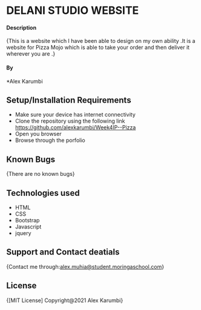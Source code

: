 # DELANI STUDIO WEBSITE
#### Description
{This is a website which I have been able to design on my own ability .It is a website for Pizza Mojo which is able to take your order and then deliver it wherever you are .}
#### By 
*Alex Karumbi
## Setup/Installation Requirements
* Make sure your device has internet connectivity 
* Clone the repository using the following link https://github.com/alexkarumbi/Week4IP--Pizza
* Open you browser 
* Browse through the porfolio
## Known Bugs
{There are no known bugs}
## Technologies used
* HTML
* CSS
* Bootstrap
* Javascript
* jquery
## Support and Contact deatials
{Contact me through:alex.muhia@student.moringaschool.com}
## License
{[MIT License]
Copyright@2021
Alex Karumbi}